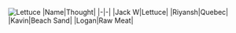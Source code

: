 ![Lettuce](https://thumbs.dreamstime.com/z/bladder-cancer-light-micrograph-bladder-cancer-light-micrograph-photo-under-microscope-163943591.jpg)
|Name|Thought|
|-|-|
|Jack W|Lettuce|
|Riyansh|Quebec|
|Kavin|Beach Sand|
|Logan|Raw Meat|
